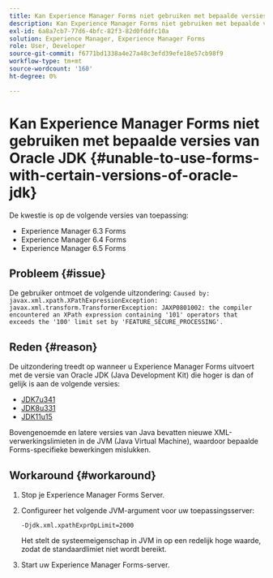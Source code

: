 ```yaml
---
title: Kan Experience Manager Forms niet gebruiken met bepaalde versies van Oracle JDK
description: Kan Experience Manager Forms niet gebruiken met bepaalde versies van Oracle JDK
exl-id: 6a8a7cb7-77d6-4bfc-82f3-82d0fddfc10a
solution: Experience Manager, Experience Manager Forms
role: User, Developer
source-git-commit: f6771bd1338a4e27a48c3efd39efe18e57cb98f9
workflow-type: tm+mt
source-wordcount: '160'
ht-degree: 0%

---
```


# Kan Experience Manager Forms niet gebruiken met bepaalde versies van Oracle JDK {#unable-to-use-forms-with-certain-versions-of-oracle-jdk}

De kwestie is op de volgende versies van toepassing:

* Experience Manager 6.3 Forms
* Experience Manager 6.4 Forms
* Experience Manager 6.5 Forms

## Probleem {#issue}

De gebruiker ontmoet de volgende uitzondering:
`Caused by: javax.xml.xpath.XPathExpressionException: javax.xml.transform.TransformerException: JAXP0801002: the compiler encountered an XPath expression containing '101' operators that exceeds the '100' limit set by 'FEATURE_SECURE_PROCESSING'.`

## Reden {#reason}

De uitzondering treedt op wanneer u Experience Manager Forms uitvoert met de versie van Oracle JDK (Java Development Kit) die hoger is dan of gelijk is aan de volgende versies:

* [JDK7u341](https://www.oracle.com/java/technologies/javase/7u341-relnotes.html)
* [JDK8u331](https://www.oracle.com/java/technologies/javase/8u331-relnotes.html)
* [JDK11u15](https://www.oracle.com/java/technologies/javase/11-0-15-relnotes.html)

Bovengenoemde en latere versies van Java bevatten nieuwe XML-verwerkingslimieten in de JVM (Java Virtual Machine), waardoor bepaalde Forms-specifieke bewerkingen mislukken.

## Workaround {#workaround}

1. Stop je Experience Manager Forms Server.
1. Configureer het volgende JVM-argument voor uw toepassingsserver:

   `-Djdk.xml.xpathExprOpLimit=2000`

   Het stelt de systeemeigenschap in JVM in op een redelijk hoge waarde, zodat de standaardlimiet niet wordt bereikt.

1. Start uw Experience Manager Forms-server.
